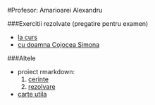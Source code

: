 #Profesor: Amarioarei Alexandru

###Exercitii rezolvate (pregatire pentru examen)
- [la curs](https://drive.google.com/open?id=0ByjzKDd7cc_gZWxqYVdBWnh3SGM)
- [cu doamna Cojocea Simona](https://drive.google.com/open?id=0ByjzKDd7cc_gYndXcEZ3alJJZTA)

###Altele
- proiect rmarkdown:
    1. [cerinte](https://drive.google.com/open?id=0ByjzKDd7cc_gVzhIcVd4WDdyLVU)
    2. [rezolvare](https://drive.google.com/open?id=0ByjzKDd7cc_gMGhqVS1zUEl2MzA)
- [carte utila](https://drive.google.com/open?id=0ByjzKDd7cc_gXzh6ZEt2ekZlRFE)
